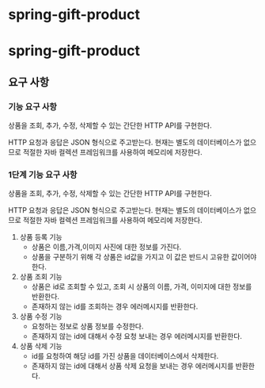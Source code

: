 # spring-gift-product
# spring-gift-product

## 요구 사항
### 기능 요구 사항
상품을 조회, 추가, 수정, 삭제할 수 있는 간단한 HTTP API를 구현한다.

HTTP 요청과 응답은 JSON 형식으로 주고받는다.
현재는 별도의 데이터베이스가 없으므로 적절한 자바 컬렉션 프레임워크를 사용하여 메모리에 저장한다.

### 1단계 기능 요구 사항
상품을 조회, 추가, 수정, 삭제할 수 있는 간단한 HTTP API를 구현한다.

HTTP 요청과 응답은 JSON 형식으로 주고받는다.
현재는 별도의 데이터베이스가 없으므로 적절한 자바 컬렉션 프레임워크를 사용하여 메모리에 저장한다.

1. 상품 등록 기능
    * 상품은 이름,가격,이미지 사진에 대한 정보를 가진다.
    * 상품을 구분하기 위해 각 상품은 id값을 가지고 이 값은 반드시 고유한 값이어야한다.
2. 상품 조회 기능
    * 상품은 id로 조회할 수 있고, 조회 시 상품의 이름, 가격, 이미지에 대한 정보를 반환한다.
    * 존재하지 않는 id를 조회하는 경우 에러메시지를 반환한다.
3. 상품 수정 기능
    * 요청하는 정보로 상품 정보를 수정한다.
    * 존재하지 않는 id에 대해서 수정 요청 보내는 경우 에러메시지를 반환한다.
4. 상품 삭제 기능
    * id를 요청하여 해당 id를 가진 상품을 데이터베이스에서 삭제한다.
    * 존재하지 않는 id에 대해서 상품 삭제 요청을 보내는 경우 에러메시지를 반환한다.